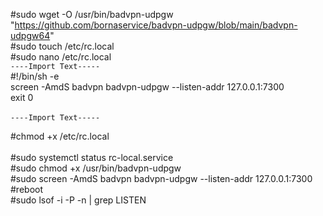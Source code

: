 #sudo wget -O /usr/bin/badvpn-udpgw "https://github.com/bornaservice/badvpn-udpgw/blob/main/badvpn-udpgw64"      <br>
#sudo touch /etc/rc.local   <br>
#sudo nano /etc/rc.local         <br>
`----Import Text-----`
<br>
#!/bin/sh -e   <br>
screen -AmdS badvpn badvpn-udpgw --listen-addr 127.0.0.1:7300  <br>
exit 0   <br>
<br>
`----Import Text-----`

#chmod +x /etc/rc.local          <br>           
#sudo systemctl status rc-local.service           <br>
#sudo chmod +x /usr/bin/badvpn-udpgw             <br>
#sudo screen -AmdS badvpn badvpn-udpgw --listen-addr 127.0.0.1:7300        <br>
#reboot   <br>
#sudo lsof -i -P -n | grep LISTEN        <br>

